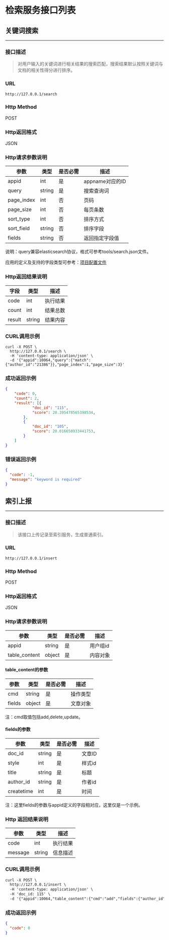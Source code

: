 检索服务接口列表
====
## 关键词搜索
----
### 接口描述
>对用户输入的关键词进行相关结果的搜索匹配，搜索结果默认按照关键词与文档的相关性得分进行排序。

### URL
```html
http://127.0.0.1/search
```
### Http Method
POST
### Http返回格式
JSON
### Http请求参数说明
| 参数 | 类型 | 是否必需 | 描述 |
| ------------ | ------------ | ------------ | ------------ |
| appid | int  | 是  | appname对应的ID  |
| query  | string  |  是 | 搜索查询词  |
| page_index  | int  | 否  |  页码 |
| page_size  | int | 否  | 每页条数  |
| sort_type  | int  | 否  | 排序方式  |
| sort_field  | string  | 否  | 排序字段  |
| fields | string  | 否  | 返回指定字段值  |

说明：query兼容elasticsearch协议，格式可参考tools/search.json文件。

应用的定义及支持的字段类型可参考：[项目配置文件](https://gitee.com/jd-platform-opensource/isearch#%E9%A1%B9%E7%9B%AE%E9%85%8D%E7%BD%AE%E6%96%87%E4%BB%B6)

### Http返回结果说明
| 字段  | 类型  | 描述  |
| ------------ | ------------ | ------------ |
| code  | int  | 执行结果  |
| count  | int  | 结果总数  |
| result  | string  | 结果内容  |
### CURL调用示例
```
curl -X POST \
  http://127.0.0.1/search \
  -H 'content-type: application/json' \
  -d '{"appid":10064,"query":{"match":{"author_id":"21386"}},"page_index":1,"page_size":3}'
```
### 成功返回示例
```json
{
	"code": 0,
	"count": 2,
	"result": [{
			"doc_id": "115",
			"score": 20.395478565398534,
		},
		{
			"doc_id": "105",
			"score": 20.016650933441753,
		}
	]
}
```
### 错误返回示例
```json
{
  "code": -1,
  "message": "keyword is required"
}
```

## 索引上报
----
### 接口描述
>该接口上传记录至索引服务，生成普通索引。

### URL
```html
http://127.0.0.1/insert
```
### Http Method
POST
### Http返回格式
JSON
### Http请求参数说明
| 参数 | 类型 | 是否必需 | 描述 |
| ------------ | ------------ | ------------ | ------------ |
| appid |  string  |  是 | 用户组id  |
| table_content  |  object |  是 | 内容对象  |
#### table_content的参数
| 参数 | 类型 | 是否必需 | 描述 |
| ------------ | ------------ | ------------ | ------------ |
|  cmd  |  string | 是  |  操作类型 |
|  fields | object  | 是  |  文章对象 |

注：cmd取值包括add,delete,update。

#### fields的参数
| 参数 | 类型 | 是否必需 | 描述 |
| ------------ | ------------ | ------------ | ------------ |
|  doc_id  |  string  | 是  | 文章ID  |
|  style  |  int | 是  | 样式id  |
|  title | string  | 是  |  标题 |
|  author_id | string  | 是  | 作者id  |
|  createtime |  int |  是 | 时间 |

注：这里fields的参数与appid定义的字段相对应，这里仅是一个示例。

### Http 返回结果说明
| 参数 | 类型 |  描述 |
| ------------ | ------------ | ------------ |
| code  |  int |  执行结果 |
| message  |  string | 信息描述  |

### CURL调用示例
```html
curl -X POST \
  http://127.0.0.1/insert \
  -H 'content-type: application/json' \
  -H 'doc_id: 115' \
  -d '{"appid":10064,"table_content":{"cmd":"add","fields":{"author_id":"21386","createtime":1488981884,"doc_id":"115","status":3,"style":0,"sub_position":1,"title":"内存不够用？关闭这4个功能就行了"}}}'
```
### 成功返回示例
```json
{
  "code": 0
}
```
